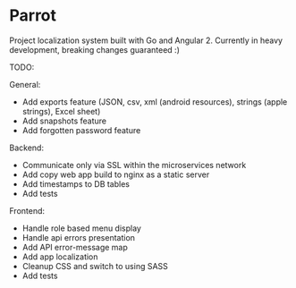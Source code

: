 # Parrot
Project localization system built with Go and Angular 2.
Currently in heavy development, breaking changes guaranteed :)

TODO:

General:
- Add exports feature (JSON, csv, xml (android resources), strings (apple strings), Excel sheet)
- Add snapshots feature
- Add forgotten password feature

Backend:
- Communicate only via SSL within the microservices network
- Add copy web app build to nginx as a static server
- Add timestamps to DB tables
- Add tests

Frontend:
- Handle role based menu display
- Handle api errors presentation
- Add API error-message map
- Add app localization
- Cleanup CSS and switch to using SASS
- Add tests
